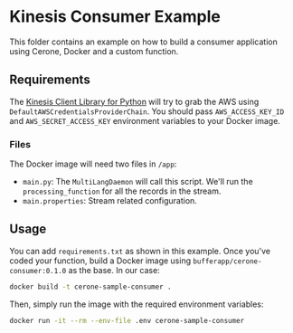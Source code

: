 # Kinesis Consumer Example

This folder contains an example on how to build a consumer application using Cerone, Docker and a custom function.

## Requirements

The [Kinesis Client Library for Python](https://github.com/awslabs/amazon-kinesis-client-python) will try to grab the AWS using `DefaultAWSCredentialsProviderChain`. You should pass `AWS_ACCESS_KEY_ID` and `AWS_SECRET_ACCESS_KEY` environment variables to your Docker image.

### Files

The Docker image will need two files in `/app`:

- `main.py`: The `MultiLangDaemon` will call this script. We'll run the `processing_function` for all the records in the stream.
- `main.properties`: Stream related configuration.

## Usage

You can add `requirements.txt` as shown in this example. Once you've coded your function, build a Docker image using `bufferapp/cerone-consumer:0.1.0` as the base. In our case:

```bash
docker build -t cerone-sample-consumer .
```

Then, simply run the image with the required environment variables:

```bash
docker run -it --rm --env-file .env cerone-sample-consumer
```
